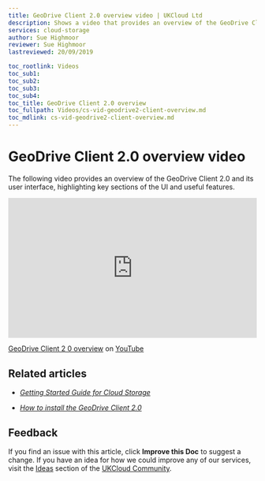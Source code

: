 ```yaml
---
title: GeoDrive Client 2.0 overview video | UKCloud Ltd
description: Shows a video that provides an overview of the GeoDrive Client 2.0
services: cloud-storage
author: Sue Highmoor
reviewer: Sue Highmoor
lastreviewed: 20/09/2019

toc_rootlink: Videos
toc_sub1: 
toc_sub2:
toc_sub3:
toc_sub4:
toc_title: GeoDrive Client 2.0 overview
toc_fullpath: Videos/cs-vid-geodrive2-client-overview.md
toc_mdlink: cs-vid-geodrive2-client-overview.md
---
```


# GeoDrive Client 2.0 overview video

The following video provides an overview of the GeoDrive Client 2.0 and its user interface, highlighting key sections of the UI and useful features.

<div class="row">
  <div class="col-md-10">
    <div style="padding:56.25% 0 0 0;position:relative;">
      <iframe src="https://www.youtube.com/embed/vAZ29Sygw8s" style="position:absolute;top:0;left:0;width:100%;height:100%;" frameborder="0" allow="accelerometer; autoplay; encrypted-media; gyroscope; picture-in-picture" allowfullscreen></iframe>
    </div>
    <p><a href="https://www.youtube.com/watch?v=vAZ29Sygw8s">GeoDrive Client 2 0 overview</a> on <a href="https://www.youtube.com/channel/UCnlFUyOWcS4iE_HK-ZEcNGw">YouTube</a>
  </div>
</div>

## Related articles

- [*Getting Started Guide for Cloud Storage*](cs-gs.md)

- [*How to install the GeoDrive Client 2.0*](cs-how-install-geodrive2-client.md)

## Feedback

If you find an issue with this article, click **Improve this Doc** to suggest a change. If you have an idea for how we could improve any of our services, visit the [Ideas](https://community.ukcloud.com/ideas) section of the [UKCloud Community](https://community.ukcloud.com).
